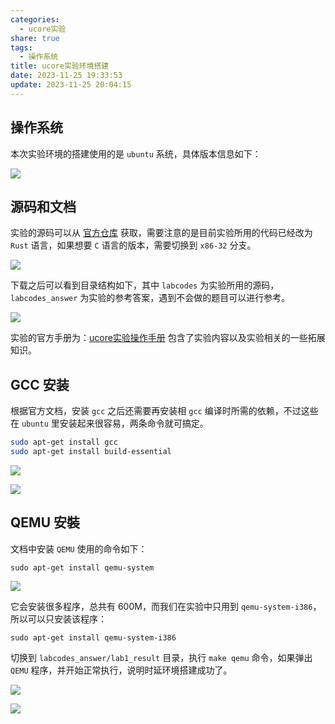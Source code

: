 ```yaml
---
categories:
  - ucore实验
share: true
tags:
  - 操作系统
title: ucore实验环境搭建
date: 2023-11-25 19:33:53
update: 2023-11-25 20:04:15
---
```


## 操作系统

本次实验环境的搭建使用的是 `ubuntu` 系统，具体版本信息如下：

![](/images/IMG-ucore实验环境搭建-20231125200343190.png)
## 源码和文档

实验的源码可以从 [官方仓库](https://github.com/chyyuu/os_kernel_lab) 获取，需要注意的是目前实验所用的代码已经改为 `Rust` 语言，如果想要 `C` 语言的版本，需要切换到 `x86-32` 分支。

![](/images/IMG-ucore实验环境搭建-20231125200343210.png)

下载之后可以看到目录结构如下，其中 `labcodes` 为实验所用的源码，`labcodes_answer` 为实验的参考答案，遇到不会做的题目可以进行参考。

![](/images/IMG-ucore实验环境搭建-20231125200343242.png)

 实验的官方手册为：[ucore实验操作手册](https://github.com/chyyuu/ucore_os_docs) 包含了实验内容以及实验相关的一些拓展知识。

## GCC 安装

根据官方文档，安装 `gcc` 之后还需要再安装相 `gcc` 编译时所需的依赖，不过这些在 `ubuntu` 里安装起来很容易，两条命令就可搞定。

```bash
sudo apt-get install gcc
sudo apt-get install build-essential
```

![](/images/IMG-ucore实验环境搭建-20231125200343270.png)

![](/images/IMG-ucore实验环境搭建-20231125200343298.png)
## QEMU 安裝

文档中安装 `QEMU` 使用的命令如下：

```
sudo apt-get install qemu-system
```

![](/images/IMG-ucore实验环境搭建-20231125200343345.png)

它会安装很多程序，总共有 600M，而我们在实验中只用到 `qemu-system-i386`，所以可以只安装该程序：

```
sudo apt-get install qemu-system-i386
```

切换到 `labcodes_answer/lab1_result` 目录，执行 `make qemu` 命令，如果弹出 `QEMU` 程序，并开始正常执行，说明时延环境搭建成功了。

![](/images/IMG-ucore实验环境搭建-20231125200343371.png)

![](/images/IMG-ucore实验环境搭建-20231125200343394.png)


